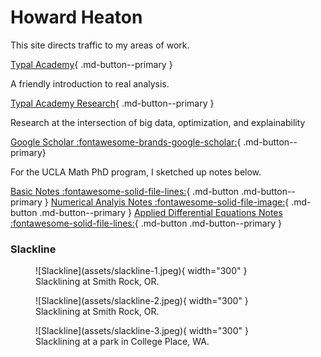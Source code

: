 # Howard Heaton

This site directs traffic to my areas of work. 

[Typal Academy](https://typal.academy){ .md-button--primary }

A friendly introduction to real analysis.

[Typal Academy Research](https://research.typal.llc){ .md-button--primary }

Research at the intersection of big data, optimization, and explainability

[Google Scholar :fontawesome-brands-google-scholar:](https://scholar.google.com/citations?user=blvaFx4AAAAJ){ .md-button--primary}

For the UCLA Math PhD program, I sketched up notes below.

[Basic Notes :fontawesome-solid-file-lines:](assets/basic-notes.pdf){ .md-button .md-button--primary }
[Numerical Analyis Notes :fontawesome-solid-file-image:](assets/num-anal-notes.pdf){ .md-button .md-button--primary }
[Applied Differential Equations Notes :fontawesome-solid-file-lines:](assets/ade-notes.pdf){ .md-button .md-button--primary } 


### Slackline

<figure markdown>
  ![Slackline](assets/slackline-1.jpeg){ width="300" }
  <figcaption>Slacklining at Smith Rock, OR.</figcaption>
</figure>

<figure markdown>
  ![Slackline](assets/slackline-2.jpeg){ width="300" }
  <figcaption>Slacklining at Smith Rock, OR.</figcaption>
</figure>

<figure markdown>
  ![Slackline](assets/slackline-3.jpeg){ width="300" }
  <figcaption>Slacklining at a park in College Place, WA.</figcaption>
</figure>
